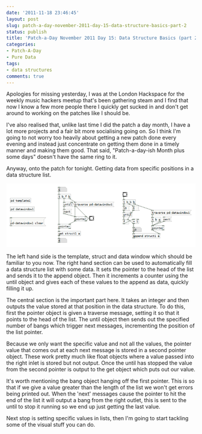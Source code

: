 ```yaml
---
date: '2011-11-18 23:46:45'
layout: post
slug: patch-a-day-november-2011-day-15-data-structure-basics-part-2
status: publish
title: 'Patch-a-Day November 2011 Day 15: Data Structure Basics (part 2)'
categories:
- Patch-A-Day
- Pure Data
tags:
- data structures
comments: true
---
```


Apologies for missing yesterday, I was at the London Hackspace for the weekly music hackers meetup that's been gathering steam and I find that now I know a few more people there I quickly get sucked in and don't get around to working on the patches like I should be.

I've also realised that, unlike last time I did the patch a day month, I have a lot more projects and a fair bit more socialising going on. So I think I'm going to not worry too heavily about getting a new patch done every evening and instead just concentrate on getting them done in a timely manner and making them good. That said, "Patch-a-day-ish Month plus some days" doesn't have the same ring to it.

Anyway, onto the patch for tonight. Getting data from specific positions in a data structure list.

![Getting specific values from a data structure](/a/2011-11-18-patch-a-day-november-2011-day-15-data-structure-basics-part-2/getting-specifics.png)

The left hand side is the template, struct and data window which should be familiar to you now. The right hand section can be used to automatically fill a data structure list with some data. It sets the pointer to the head of the list and sends it to the append object. Then it increments a counter using the until object and gives each of these values to the append as data, quickly filling it up.

The central section is the important part here. It takes an integer and then outputs the value stored at that position in the data structure. To do this, first the pointer object is given a traverse message, setting it so that it points to the head of the list. The until object then sends out the specified number of bangs which trigger next messages, incrementing the position of the list pointer.

Because we only want the specific value and not all the values, the pointer value that comes out at each next message is stored in a second pointer object. These work pretty much like float objects where a value passed into the right inlet is stored but not output. Once the until has stopped the value from the second pointer is output to the get object which puts out our value.

It's worth mentioning the bang object hanging off the first pointer. This is so that if we give a value greater than the length of the list we won't get errors being printed out. When the 'next' messages cause the pointer to hit the end of the list it will output a bang from the right outlet, this is sent to the until to stop it running so we end up just getting the last value.

Next stop is setting specific values in lists, then I'm going to start tackling some of the visual stuff you can do.
